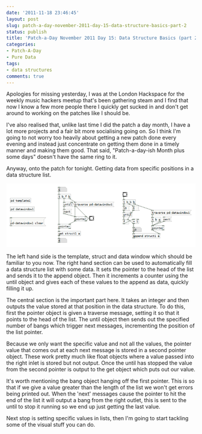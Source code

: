 ```yaml
---
date: '2011-11-18 23:46:45'
layout: post
slug: patch-a-day-november-2011-day-15-data-structure-basics-part-2
status: publish
title: 'Patch-a-Day November 2011 Day 15: Data Structure Basics (part 2)'
categories:
- Patch-A-Day
- Pure Data
tags:
- data structures
comments: true
---
```


Apologies for missing yesterday, I was at the London Hackspace for the weekly music hackers meetup that's been gathering steam and I find that now I know a few more people there I quickly get sucked in and don't get around to working on the patches like I should be.

I've also realised that, unlike last time I did the patch a day month, I have a lot more projects and a fair bit more socialising going on. So I think I'm going to not worry too heavily about getting a new patch done every evening and instead just concentrate on getting them done in a timely manner and making them good. That said, "Patch-a-day-ish Month plus some days" doesn't have the same ring to it.

Anyway, onto the patch for tonight. Getting data from specific positions in a data structure list.

![Getting specific values from a data structure](/a/2011-11-18-patch-a-day-november-2011-day-15-data-structure-basics-part-2/getting-specifics.png)

The left hand side is the template, struct and data window which should be familiar to you now. The right hand section can be used to automatically fill a data structure list with some data. It sets the pointer to the head of the list and sends it to the append object. Then it increments a counter using the until object and gives each of these values to the append as data, quickly filling it up.

The central section is the important part here. It takes an integer and then outputs the value stored at that position in the data structure. To do this, first the pointer object is given a traverse message, setting it so that it points to the head of the list. The until object then sends out the specified number of bangs which trigger next messages, incrementing the position of the list pointer.

Because we only want the specific value and not all the values, the pointer value that comes out at each next message is stored in a second pointer object. These work pretty much like float objects where a value passed into the right inlet is stored but not output. Once the until has stopped the value from the second pointer is output to the get object which puts out our value.

It's worth mentioning the bang object hanging off the first pointer. This is so that if we give a value greater than the length of the list we won't get errors being printed out. When the 'next' messages cause the pointer to hit the end of the list it will output a bang from the right outlet, this is sent to the until to stop it running so we end up just getting the last value.

Next stop is setting specific values in lists, then I'm going to start tackling some of the visual stuff you can do.
